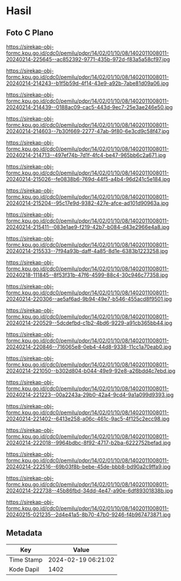 # Hasil

## Foto C Plano

https://sirekap-obj-formc.kpu.go.id/cdc0/pemilu/pdpr/14/02/01/10/08/1402011008011-20240214-225645--ac852392-9771-435b-972d-f83a5a58cf97.jpg

https://sirekap-obj-formc.kpu.go.id/cdc0/pemilu/pdpr/14/02/01/10/08/1402011008011-20240214-214243--b1f5b59d-4f14-43e9-a92b-7abe81d09a06.jpg

https://sirekap-obj-formc.kpu.go.id/cdc0/pemilu/pdpr/14/02/01/10/08/1402011008011-20240214-214439--0188ac09-cac5-443d-9ec7-25e3ae246e50.jpg

https://sirekap-obj-formc.kpu.go.id/cdc0/pemilu/pdpr/14/02/01/10/08/1402011008011-20240214-214603--7b30f669-2277-47ab-9f80-6e3cd9c58f47.jpg

https://sirekap-obj-formc.kpu.go.id/cdc0/pemilu/pdpr/14/02/01/10/08/1402011008011-20240214-214713--497ef74b-7d1f-4fc4-be47-965bb6c2a671.jpg

https://sirekap-obj-formc.kpu.go.id/cdc0/pemilu/pdpr/14/02/01/10/08/1402011008011-20240214-215026--fe0838b6-769d-44f5-a4b4-96d241c5e184.jpg

https://sirekap-obj-formc.kpu.go.id/cdc0/pemilu/pdpr/14/02/01/10/08/1402011008011-20240214-215204--95c17e9d-9382-427e-afce-ad101d90963a.jpg

https://sirekap-obj-formc.kpu.go.id/cdc0/pemilu/pdpr/14/02/01/10/08/1402011008011-20240214-215411--083e1ae9-f219-42b7-b084-d43e2966e4a8.jpg

https://sirekap-obj-formc.kpu.go.id/cdc0/pemilu/pdpr/14/02/01/10/08/1402011008011-20240214-215533--7f94a93b-daff-4a85-8d1e-6383b1223258.jpg

https://sirekap-obj-formc.kpu.go.id/cdc0/pemilu/pdpr/14/02/01/10/08/1402011008011-20240218-111845--8f53f31b-47f6-4599-88c4-30c946c77358.jpg

https://sirekap-obj-formc.kpu.go.id/cdc0/pemilu/pdpr/14/02/01/10/08/1402011008011-20240214-220306--ae5af6ad-9b94-49e7-b546-455acd8f9501.jpg

https://sirekap-obj-formc.kpu.go.id/cdc0/pemilu/pdpr/14/02/01/10/08/1402011008011-20240214-220529--5dcdefbd-c1b2-4bd6-9229-a91cb365bb44.jpg

https://sirekap-obj-formc.kpu.go.id/cdc0/pemilu/pdpr/14/02/01/10/08/1402011008011-20240214-220846--716065e8-0eb4-44d8-9338-11cc1a70eab0.jpg

https://sirekap-obj-formc.kpu.go.id/cdc0/pemilu/pdpr/14/02/01/10/08/1402011008011-20240214-221050--b302d804-b044-49e9-92e8-a26bdd4c7ebd.jpg

https://sirekap-obj-formc.kpu.go.id/cdc0/pemilu/pdpr/14/02/01/10/08/1402011008011-20240214-221223--00a2243a-29b0-42a4-9cd4-9a1a099d9393.jpg

https://sirekap-obj-formc.kpu.go.id/cdc0/pemilu/pdpr/14/02/01/10/08/1402011008011-20240214-221402--6413e258-a06c-461c-9ac5-4f125c2ecc98.jpg

https://sirekap-obj-formc.kpu.go.id/cdc0/pemilu/pdpr/14/02/01/10/08/1402011008011-20240214-222018--9964bdbc-8f92-4717-b2ba-6222752befad.jpg

https://sirekap-obj-formc.kpu.go.id/cdc0/pemilu/pdpr/14/02/01/10/08/1402011008011-20240214-222516--69b03f8b-bebe-45de-bbb8-bd90a2c9ffa9.jpg

https://sirekap-obj-formc.kpu.go.id/cdc0/pemilu/pdpr/14/02/01/10/08/1402011008011-20240214-222738--45b86fbd-34dd-4e47-a90e-6df89301838b.jpg

https://sirekap-obj-formc.kpu.go.id/cdc0/pemilu/pdpr/14/02/01/10/08/1402011008011-20240215-021235--2d4e41a5-8b70-47b0-9246-f4b967473871.jpg


## Metadata

| Key        | Value               |
| ---------- | ------------------- |
| Time Stamp | 2024-02-19 06:21:02 |
| Kode Dapil | 1402                |




